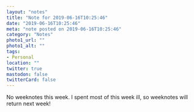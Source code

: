 ```yaml
---
layout: "notes"
title: "Note for 2019-06-16T10:25:46"
date: "2019-06-16T10:25:46"
meta: "note posted on 2019-06-16T10:25:46"
category: "Notes"
photo1_url: ""
photo1_alt: ""
tags:
- Personal
location: ""
twitter: true
mastodon: false
twitterCard: false
---
```

No weeknotes this week. I spent most of this week ill, so weeknotes will return next week!
